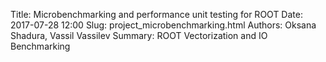 Title: Microbenchmarking and performance unit testing for ROOT
Date: 2017-07-28 12:00
Slug: project_microbenchmarking.html
Authors: Oksana Shadura, Vassil Vassilev
Summary: ROOT Vectorization and IO Benchmarking


